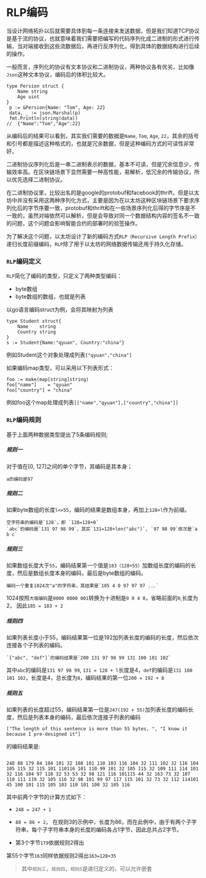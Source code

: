 # RLP编码

当设计网络拓扑以后就需要具体到每一条连接来发送数据，但是我们知道TCP协议是基于流的协议，也就意味着我们需要把编写的代码序列化成二进制的形式进行传输，当对端接收到这些流数据后，再进行反序列化，得到具体的数据结构进行后续的操作。

一般而言，序列化的协议有文本协议和二进制协议，两种协议各有优劣，比如像`Json`这种文本协议，编码后的体积比较大。

```golang
type Persion struct {
    Name string
    Age uint 
}
 p := &Persion{Name: "Tom", Age: 22}
 data, _ := json.Marshal(p)
 fmt.Println(string(data))
//  {"Name":"Tom","Age":22}
```

从编码后的结果可以看到，其实我们需要的数据是`Name`, `Tom`, `Age`, `22`，其余的括号和引号都是描述这种格式的，也就是冗余数据，但是这种编码方式的可读性非常好。

二进制协议序列化后是一串二进制表示的数据，基本不可读，但是冗余信息少，传输效率高。在区块链场景下显然需要一种高性能，易解析，低冗余的传输协议，所以优先选择二进制协议。

在二进制协议里，比较出名的是google的protobuf和facebook的thrift，但是以太坊中并没有采用这两种序列化方式，主要是因为在以太坊这种区块链场景下要求序列化后的字节序要一致，protobuf和thrift和在一些场景序列化后得的字节序是不一致的，虽然对端依然可以解析，但是会导致对同一个数据结构内容的签名不一致的问题，这个问题会影响智能合约的部署时的验签操作。

为了解决这个问题，以太坊设计了新的编码方式`RLP（Recursive Length Prefix）`递归长度前缀编码，`RLP`除了用于以太坊的网络数据传输还用于持久化存储。

### `RLP`编码定义

`RLP`简化了编码的类型，只定义了两种类型编码：

- byte数组
- byte数组的数组，也就是列表

以go语言编码struct为例，会将其映射为列表

```golang
type Student struct{
    Name    string
    Country string
}
s := Student{Name:"qyuan", Country:"china"}
```

例如Student这个对象处理成列表`["qyuan","china"]`

如果编码map类型，可以采用以下列表形式：

```golang
foo := make(map[string]string)
foo["name"]    = "qyuan"
foo["country"] = "china"
```

例如foo这个map处理成列表`[["name","qyuan"],["country","china"]]`

### `RLP`编码规则
基于上面两种数据类型提出了5条编码规则;

##### 规则一
对于值在[0, 127]之间的单个字节，其编码是其本身；
```
a的编码是97
```
##### 规则二
如果byte数组的长度`l<=55`，编码的结果是数组本身，再加上`128+l`作为前缀。
```
空字符串的编码是`128`，即 `128=128+0`
`abc`的编码是`131 97 98 99`，其实`131=128+len("abc")`, `97 98 99`依次是`a b c`
```
##### 规则三
如果数组长度大于`55`，编码结果第一个值是`183（128+55）`加数组长度的编码的长度，然后是数组长度本身的编码，最后是byte数组的编码。
```
编码一个重复1024次"a"的字符串，其结果是`185 4 0 97 97 97 ...` 
```
1024按照`大端编码`是`0000 0000 001`转换为十进制是`0 0 4 0`，省略前面的`0`,长度为2， 因此`185 = 183 + 2`

##### 规则四
如果列表长度小于55，编码结果第一位是192加列表长度的编码的长度，然后依次连接各个子列表的编码。
```
`["abc", "def"]`的编码结果是`200 131 97 98 99 131 100 101 102`
```
其中`abc`的编码是`131 97 98 99`, `131 = 128 + l`长度是4，`def`的编码是`131 100 101 102`，长度是4，总长度为`8`，编码结果的第一位`200 = 192 + 8`

##### 规则五
如果列表的长度超过55，编码结果第一位是`247(192 + 55)`加列表长度的编码长度，然后是列表本身的编码，最后依次连接子列表的编码
```
["The length of this sentence is more than 55 bytes, ", "I know it because I pre-designed it"]  
```
的编码结果是:

```

248 88 179 84 104 101 32 108 101 110 103 116 104 32 111 102 32 116 104 105 115 32 115 101 110116 101 110 99 101 32 105 115 32 109 111 114 101 32 116 104 97 110 32 53 53 32 98 121 116 101115 44 32 163 73 32 107 110 111 119 32 105 116 32 98 101 99 97 117 115 101 32 73 32 112 114101 45 100 101 115 105 103 110 101 100 32 105 116
```

其中前两个字节的计算方式如下：

- `248 = 247 + 1`

- `88 = 86 + 2`， 在规则3的示例中，长度为86，而在此例中，由于有两个子字符串，每个子字符串本身的长度的编码各占1字节，因此总共占2字节。

- 第3个字节`179`依据规则2得出

第55个字节`163`同样依据规则2得出`163=128+35`

> 其中`规则三`，`规则四`，`规则5`是递归定义的，可以允许嵌套

